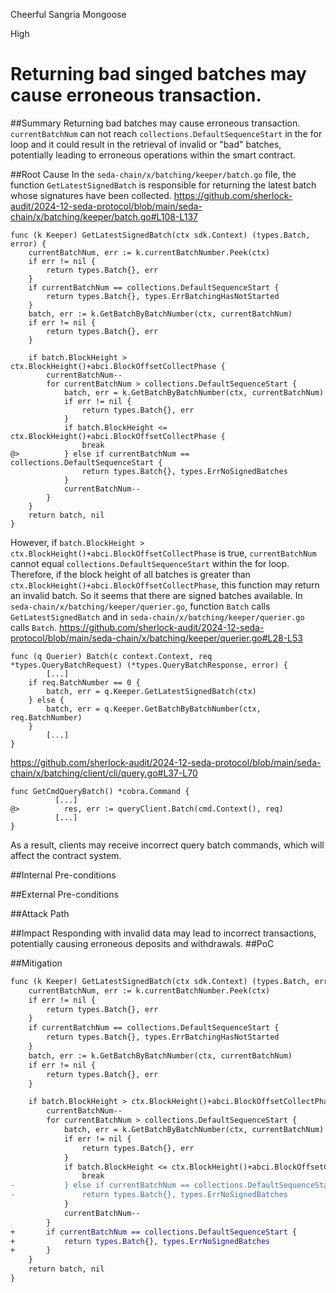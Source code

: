 Cheerful Sangria Mongoose

High

# Returning bad singed batches may cause erroneous transaction.

##Summary
Returning bad batches may cause erroneous transaction.
`currentBatchNum` can not reach `collections.DefaultSequenceStart` in the for loop and it could result in the retrieval of invalid or "bad" batches, potentially leading to erroneous operations within the smart contract.

##Root Cause
In the `seda-chain/x/batching/keeper/batch.go` file, the function `GetLatestSignedBatch` is responsible for returning the latest batch whose signatures have been collected.
https://github.com/sherlock-audit/2024-12-seda-protocol/blob/main/seda-chain/x/batching/keeper/batch.go#L108-L137
```solidity
func (k Keeper) GetLatestSignedBatch(ctx sdk.Context) (types.Batch, error) {
	currentBatchNum, err := k.currentBatchNumber.Peek(ctx)
	if err != nil {
		return types.Batch{}, err
	}
	if currentBatchNum == collections.DefaultSequenceStart {
		return types.Batch{}, types.ErrBatchingHasNotStarted
	}
	batch, err := k.GetBatchByBatchNumber(ctx, currentBatchNum)
	if err != nil {
		return types.Batch{}, err
	}

	if batch.BlockHeight > ctx.BlockHeight()+abci.BlockOffsetCollectPhase {
		currentBatchNum--
		for currentBatchNum > collections.DefaultSequenceStart {
			batch, err = k.GetBatchByBatchNumber(ctx, currentBatchNum)
			if err != nil {
				return types.Batch{}, err
			}
			if batch.BlockHeight <= ctx.BlockHeight()+abci.BlockOffsetCollectPhase {
				break
@>			} else if currentBatchNum == collections.DefaultSequenceStart { 
				return types.Batch{}, types.ErrNoSignedBatches
			}
			currentBatchNum--
		}
	}
	return batch, nil
}
```
However, if `batch.BlockHeight > ctx.BlockHeight()+abci.BlockOffsetCollectPhase` is true, `currentBatchNum` cannot equal `collections.DefaultSequenceStart` within the for loop. Therefore, if the block height of all batches is greater than `ctx.BlockHeight()+abci.BlockOffsetCollectPhase`, this function may return an invalid batch. 
So it seems that there are signed batches available.
In `seda-chain/x/batching/keeper/querier.go`, function `Batch` calls `GetLatestSignedBatch` and in `seda-chain/x/batching/keeper/querier.go` calls `Batch`.
https://github.com/sherlock-audit/2024-12-seda-protocol/blob/main/seda-chain/x/batching/keeper/querier.go#L28-L53
```solidity
func (q Querier) Batch(c context.Context, req *types.QueryBatchRequest) (*types.QueryBatchResponse, error) {
        [...]
	if req.BatchNumber == 0 {
		batch, err = q.Keeper.GetLatestSignedBatch(ctx)
	} else {
		batch, err = q.Keeper.GetBatchByBatchNumber(ctx, req.BatchNumber)
	}
        [...]
}
```
https://github.com/sherlock-audit/2024-12-seda-protocol/blob/main/seda-chain/x/batching/client/cli/query.go#L37-L70
```solidity
func GetCmdQueryBatch() *cobra.Command {
          [...]
@>			res, err := queryClient.Batch(cmd.Context(), req)
          [...]
}
```

As a result, clients may receive incorrect query batch commands, which will affect the contract system.

##Internal Pre-conditions

##External Pre-conditions

##Attack Path

##Impact
Responding with invalid data may lead to incorrect transactions, potentially causing erroneous deposits and withdrawals.
##PoC

##Mitigation
```diff
func (k Keeper) GetLatestSignedBatch(ctx sdk.Context) (types.Batch, error) {
	currentBatchNum, err := k.currentBatchNumber.Peek(ctx)
	if err != nil {
		return types.Batch{}, err
	}
	if currentBatchNum == collections.DefaultSequenceStart {
		return types.Batch{}, types.ErrBatchingHasNotStarted
	}
	batch, err := k.GetBatchByBatchNumber(ctx, currentBatchNum)
	if err != nil {
		return types.Batch{}, err
	}

	if batch.BlockHeight > ctx.BlockHeight()+abci.BlockOffsetCollectPhase {
		currentBatchNum--
		for currentBatchNum > collections.DefaultSequenceStart {
			batch, err = k.GetBatchByBatchNumber(ctx, currentBatchNum)
			if err != nil {
				return types.Batch{}, err
			}
			if batch.BlockHeight <= ctx.BlockHeight()+abci.BlockOffsetCollectPhase {
				break
-			} else if currentBatchNum == collections.DefaultSequenceStart { 
-				return types.Batch{}, types.ErrNoSignedBatches
			}
			currentBatchNum--
		}
+		if currentBatchNum == collections.DefaultSequenceStart { 
+			return types.Batch{}, types.ErrNoSignedBatches
+		}
	}
	return batch, nil
}
```